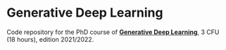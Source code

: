 # Generative Deep Learning
Code repository for the PhD course of [**Generative Deep Learning**](https://danilocomminiello.site.uniroma1.it/teaching/gdl), 3 CFU (18 hours), edition 2021/2022.
